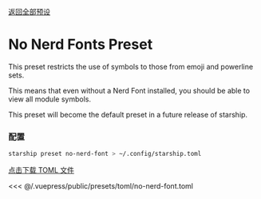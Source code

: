 [返回全部预设](./README.md#no-nerd-fonts)

# No Nerd Fonts Preset

This preset restricts the use of symbols to those from emoji and powerline sets.

This means that even without a Nerd Font installed, you should be able to view all module symbols.

This preset will become the default preset in a future release of starship.

### 配置

```sh
starship preset no-nerd-font > ~/.config/starship.toml
```

[点击下载 TOML 文件](/presets/toml/no-nerd-font.toml)

<<< @/.vuepress/public/presets/toml/no-nerd-font.toml
